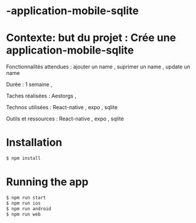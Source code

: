 # -application-mobile-sqlite

# Contexte: but du projet :  Crée une application-mobile-sqlite

Fonctionnalités attendues : ajouter un name ,  suprimer un name , update un name 

Durée : 1 semaine ,

Taches réalisées : Aestorgs ,

Technos utilisées : React-native , expo , sqlite 

Outils et ressources : React-native , expo , sqlite

# Installation

```bash
$ npm install
```

# Running the app

```bash
$ npm run start
$ npm run ios 
$ npm run android
$ npm run web
```
